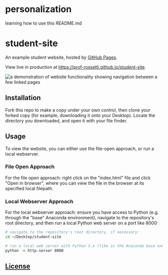 # personalization   
learning how to use this README.md

# student-site

An example student website, hosted by [GitHub Pages](https://pages.github.com/).

View live in production at https://prof-rossetti.github.io/student-site.

![a demonstration of website functionality showing navigation between a few linked pages](https://raw.githubusercontent.com/SCSU-CSC-Department/201701-csc-443-01/e3ff575a3afab0f7b4a621a5246d05e51495759d/projects/personal-website/demo.gif)

## Installation

Fork this repo to make a copy under your own control, then clone your forked copy (for example, downloading it onto your Desktop). Locate the directory you downloaded, and open it with your file finder.

## Usage

To view the website, you can either use the file-open approach, or run a local webserver.

### File Open Approach

For the file open approach: right click on the "index.html" file and click "Open in browser", where you can view the file in the browser at its specified local filepath.

### Local Webserver Approach

For the local webserver approach: ensure you have access to Python (e.g. through the "base" Anaconda environment), navigate to the repository's root directory, and then run a local Python web server on a port like 8000:

```sh
# navigate to the repository's root directory, if necessary:
cd ~/Desktop/student-site

# run a local web server with Python 3.x (like in the Anaconda base environment):
python -m http.server 8000
```

## [License](/LICENSE)
